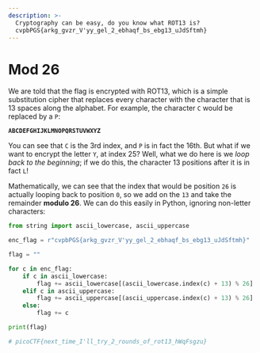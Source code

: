 ```yaml
---
description: >-
  Cryptography can be easy, do you know what ROT13 is?
  cvpbPGS{arkg_gvzr_V'yy_gel_2_ebhaqf_bs_ebg13_uJdSftmh}
---
```


# Mod 26

We are told that the flag is encrypted with ROT13, which is a simple substitution cipher that replaces every character with the character that is 13 spaces along the alphabet. For example, the character `C` would be replaced by a `P`:

<pre><code><strong>ABCDEFGHIJKLMNOPQRSTUVWXYZ
</strong></code></pre>

You can see that `C` is the 3rd index, and `P` is in fact the 16th. But what if we want to encrypt the letter `Y`, at index 25? Well, what we do here is we _loop back to the beginning_; if we do this, the character 13 positions after it is in fact `L`!

Mathematically, we can see that the index that would be position `26` is actually looping back to position `0`, so we add on the `13` and take the remainder **modulo 26**. We can do this easily in Python, ignoring non-letter characters:

```python
from string import ascii_lowercase, ascii_uppercase

enc_flag = r"cvpbPGS{arkg_gvzr_V'yy_gel_2_ebhaqf_bs_ebg13_uJdSftmh}"

flag = ""

for c in enc_flag:
    if c in ascii_lowercase:
        flag += ascii_lowercase[(ascii_lowercase.index(c) + 13) % 26]
    elif c in ascii_uppercase:
        flag += ascii_uppercase[(ascii_uppercase.index(c) + 13) % 26]
    else:
        flag += c

print(flag)

# picoCTF{next_time_I'll_try_2_rounds_of_rot13_hWqFsgzu}

```

